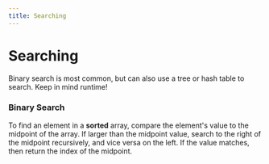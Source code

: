 ```yaml
---
title: Searching
---
```

# Searching
Binary search is most common, but can also use a tree or hash table to search.
Keep in mind runtime!

### Binary Search
To find an element in a **sorted** array, compare the element's value to the midpoint
of the array. If larger than the midpoint value, search to the right of the midpoint
recursively, and vice versa on the left. If the value matches, then return the
index of the midpoint.
